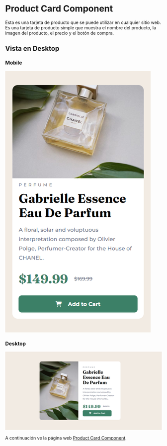 
# Product Card Component

Esta es una tarjeta de producto que se puede utilizar en cualquier sitio web. Es una tarjeta de producto simple que muestra el nombre del producto, la imagen del producto, el precio y el botón de compra.

## Vista en Desktop

### Mobile

![Mobile Version](/assets/images/mobile_version.png)

### Desktop

![Desktop Version](/assets/images/desktop_version.png)

A continuación ve la página web [Product Card Component](https://product-preview-card-seven-psi.vercel.app/).
